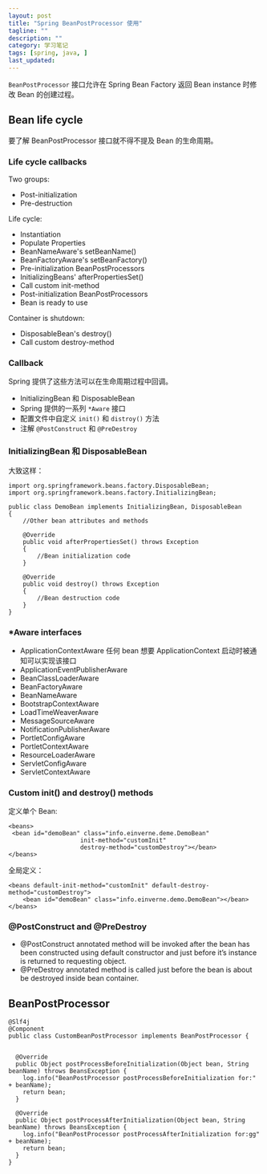 ```yaml
---
layout: post
title: "Spring BeanPostProcessor 使用"
tagline: ""
description: ""
category: 学习笔记
tags: [spring, java, ]
last_updated:
---
```


`BeanPostProcessor` 接口允许在 Spring Bean Factory 返回 Bean instance 时修改 Bean 的创建过程。

## Bean life cycle
要了解 BeanPostProcessor 接口就不得不提及 Bean 的生命周期。

### Life cycle callbacks
Two groups:

- Post-initialization
- Pre-destruction

Life cycle:

- Instantiation
- Populate Properties
- BeanNameAware's setBeanName()
- BeanFactoryAware's setBeanFactory()
- Pre-initialization BeanPostProcessors
- InitializingBeans' afterPropertiesSet()
- Call custom init-method
- Post-initialization BeanPostProcessors
- Bean is ready to use

Container is shutdown:

- DisposableBean's destroy()
- Call custom destroy-method

### Callback
Spring 提供了这些方法可以在生命周期过程中回调。

- InitializingBean 和 DisposableBean
- Spring 提供的一系列 `*Aware` 接口
- 配置文件中自定义 `init()` 和 `distroy()` 方法
- 注解 `@PostConstruct` 和 `@PreDestroy`

### InitializingBean 和 DisposableBean
大致这样：

	import org.springframework.beans.factory.DisposableBean;
	import org.springframework.beans.factory.InitializingBean;

	public class DemoBean implements InitializingBean, DisposableBean
	{
		//Other bean attributes and methods

		@Override
		public void afterPropertiesSet() throws Exception
		{
			//Bean initialization code
		}

		@Override
		public void destroy() throws Exception
		{
			//Bean destruction code
		}
	}

### *Aware interfaces

- ApplicationContextAware 任何 bean 想要 ApplicationContext 启动时被通知可以实现该接口
- ApplicationEventPublisherAware
- BeanClassLoaderAware
- BeanFactoryAware
- BeanNameAware
- BootstrapContextAware
- LoadTimeWeaverAware
- MessageSourceAware
- NotificationPublisherAware
- PortletConfigAware
- PortletContextAware
- ResourceLoaderAware
- ServletConfigAware
- ServletContextAware

### Custom init() and destroy() methods
定义单个 Bean:

	<beans>
	 <bean id="demoBean" class="info.einverne.deme.DemoBean"
						init-method="customInit"
						destroy-method="customDestroy"></bean>
	</beans>

全局定义：

	<beans default-init-method="customInit" default-destroy-method="customDestroy">
	    <bean id="demoBean" class="info.einverne.demo.DemoBean"></bean>
	</beans>

### @PostConstruct and @PreDestroy

- @PostConstruct annotated method will be invoked after the bean has been constructed using default constructor and just before it’s instance is returned to requesting object.
- @PreDestroy annotated method is called just before the bean is about be destroyed inside bean container.

## BeanPostProcessor


	@Slf4j
	@Component
	public class CustomBeanPostProcessor implements BeanPostProcessor {


	  @Override
	  public Object postProcessBeforeInitialization(Object bean, String beanName) throws BeansException {
		log.info("BeanPostProcessor postProcessBeforeInitialization for:" + beanName);
		return bean;
	  }

	  @Override
	  public Object postProcessAfterInitialization(Object bean, String beanName) throws BeansException {
		log.info("BeanPostProcessor postProcessAfterInitialization for:gg" + beanName);
		return bean;
	  }
	}
